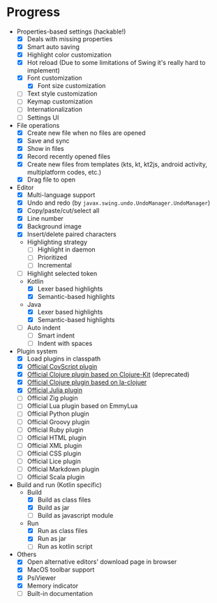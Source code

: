 
# Progress

+ Properties-based settings (hackable!)
	+ [X] Deals with missing properties
	+ [X] Smart auto saving
	+ [X] Highlight color customization
	+ [X] Hot reload (Due to some limitations of Swing it's really hard to implement)
	+ [X] Font customization
		+ [X] Font size customization
	+ [ ] Text style customization
	+ [ ] Keymap customization
	+ [ ] Internationalization
	+ [ ] Settings UI
+ File operations
	+ [X] Create new file when no files are opened
	+ [X] Save and sync
	+ [X] Show in files
	+ [X] Record recently opened files
	+ [X] Create new files from templates (kts, kt, kt2js, android activity, multiplatform codes, etc.)
	+ [X] Drag file to open
+ Editor
	+ [X] Multi-language support
	+ [X] Undo and redo (by `javax.swing.undo.UndoManager.UndoManager`)
	+ [X] Copy/paste/cut/select all
	+ [X] Line number
	+ [X] Background image
	+ [X] Insert/delete paired characters
	+ Highlighting strategy
		+ [ ] Highlight in daemon
		+ [ ] Prioritized
		+ [ ] Incremental
	+ [ ] Highlight selected token
	+ Kotlin
		+ [X] Lexer based highlights
		+ [X] Semantic-based highlights
	+ Java
		+ [X] Lexer based highlights
		+ [X] Semantic-based highlights
	+ [ ] Auto indent
		+ [ ] Smart indent
		+ [ ] Indent with spaces
+ Plugin system
    + [X] Load plugins in classpath
    + [X] [Official CovScript plugin](https://github.com/covscript/covscript-devkt)
    + [X] [Official Clojure plugin based on Clojure-Kit](https://github.com/devkt-plugins/clojure-devkt) (deprecated)
    + [X] [Official Clojure plugin based on la-clojuer](https://github.com/devkt-plugins/la-clojure-devkt)
    + [X] [Official Julia plugin](https://github.com/devkt-plugins/julia-devkt)
    + [ ] Official Zig plugin
    + [ ] Official Lua plugin based on EmmyLua
    + [ ] Official Python plugin
    + [ ] Official Groovy plugin
    + [ ] Official Ruby plugin
    + [ ] Official HTML plugin
    + [ ] Official XML plugin
    + [ ] Official CSS plugin
    + [ ] Official Lice plugin
    + [ ] Official Markdown plugin
    + [ ] Official Scala plugin
+ Build and run (Kotlin specific)
	+ Build
		+ [X] Build as class files
		+ [X] Build as jar
		+ [ ] Build as javascript module
	+ Run
		+ [X] Run as class files
		+ [X] Run as jar
		+ [ ] Run as kotlin script
+ Others
	+ [X] Open alternative editors' download page in browser
	+ [X] MacOS toolbar support
	+ [X] PsiViewer
	+ [X] Memory indicator
	+ [ ] Built-in documentation
